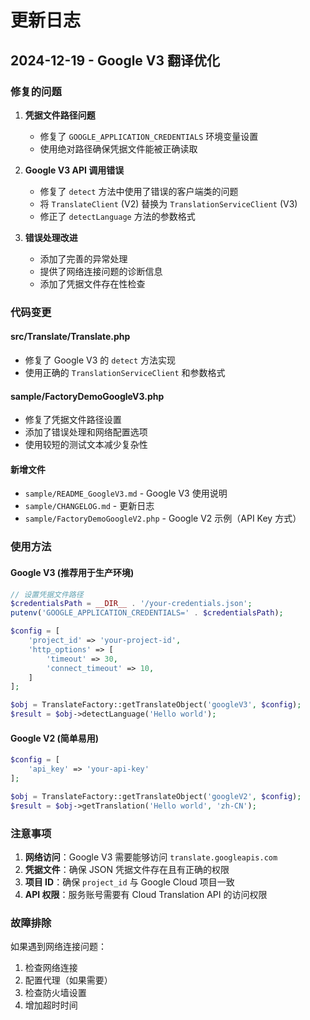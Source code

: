 # 更新日志

## 2024-12-19 - Google V3 翻译优化

### 修复的问题

1. **凭据文件路径问题**
   - 修复了 `GOOGLE_APPLICATION_CREDENTIALS` 环境变量设置
   - 使用绝对路径确保凭据文件能被正确读取

2. **Google V3 API 调用错误**
   - 修复了 `detect` 方法中使用了错误的客户端类的问题
   - 将 `TranslateClient` (V2) 替换为 `TranslationServiceClient` (V3)
   - 修正了 `detectLanguage` 方法的参数格式

3. **错误处理改进**
   - 添加了完善的异常处理
   - 提供了网络连接问题的诊断信息
   - 添加了凭据文件存在性检查

### 代码变更

#### src/Translate/Translate.php
- 修复了 Google V3 的 `detect` 方法实现
- 使用正确的 `TranslationServiceClient` 和参数格式

#### sample/FactoryDemoGoogleV3.php
- 修复了凭据文件路径设置
- 添加了错误处理和网络配置选项
- 使用较短的测试文本减少复杂性

#### 新增文件
- `sample/README_GoogleV3.md` - Google V3 使用说明
- `sample/CHANGELOG.md` - 更新日志
- `sample/FactoryDemoGoogleV2.php` - Google V2 示例（API Key 方式）

### 使用方法

#### Google V3 (推荐用于生产环境)
```php
// 设置凭据文件路径
$credentialsPath = __DIR__ . '/your-credentials.json';
putenv('GOOGLE_APPLICATION_CREDENTIALS=' . $credentialsPath);

$config = [
    'project_id' => 'your-project-id',
    'http_options' => [
        'timeout' => 30,
        'connect_timeout' => 10,
    ]
];

$obj = TranslateFactory::getTranslateObject('googleV3', $config);
$result = $obj->detectLanguage('Hello world');
```

#### Google V2 (简单易用)
```php
$config = [
    'api_key' => 'your-api-key'
];

$obj = TranslateFactory::getTranslateObject('googleV2', $config);
$result = $obj->getTranslation('Hello world', 'zh-CN');
```

### 注意事项

1. **网络访问**：Google V3 需要能够访问 `translate.googleapis.com`
2. **凭据文件**：确保 JSON 凭据文件存在且有正确的权限
3. **项目 ID**：确保 `project_id` 与 Google Cloud 项目一致
4. **API 权限**：服务账号需要有 Cloud Translation API 的访问权限

### 故障排除

如果遇到网络连接问题：
1. 检查网络连接
2. 配置代理（如果需要）
3. 检查防火墙设置
4. 增加超时时间
